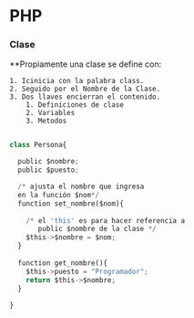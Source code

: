 # PHP 

### Clase 


**Propiamente una clase se define con:

	1. Icinicia con la palabra class.
	2. Seguido por el Nombre de la Clase.
	3. Dos llaves encierran el contenido.
		1. Definiciones de clase
		2. Variables
		3. Metodos
```python

class Persona{

  public $nombre;
  public $puesto;

  /* ajusta el nombre que ingresa
  en la función $nom*/
  function set_nombre($nom){
    
    /* el 'this' es para hacer referencia a
       public $nombre de la clase */
    $this->$nombre = $nom;
  }
  
  function get_nombre(){
    $this->puesto = "Programador";
    return $this->$nombre;
  }
 
}

```
